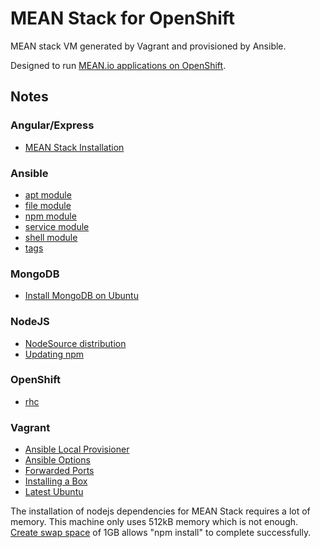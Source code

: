 # MEAN Stack for OpenShift

MEAN stack VM generated by Vagrant and provisioned by Ansible.

Designed to run [MEAN.io applications on OpenShift](http://learn.mean.io/#mean-stack-hosting-mean-openshift).

## Notes

### Angular/Express

- [MEAN Stack Installation](http://learn.mean.io/#mean-stack-installation)

### Ansible

- [apt module](http://docs.ansible.com/ansible/apt_module.html)
- [file module](http://docs.ansible.com/ansible/file_module.html)
- [npm module](http://docs.ansible.com/ansible/npm_module.html)
- [service module](http://docs.ansible.com/ansible/service_module.html)
- [shell module](http://docs.ansible.com/ansible/shell_module.html)
- [tags](http://docs.ansible.com/ansible/playbooks_tags.html)

### MongoDB
- [Install MongoDB on Ubuntu](https://docs.mongodb.org/manual/tutorial/install-mongodb-on-ubuntu/)

### NodeJS
- [NodeSource distribution](https://github.com/nodesource/distributions)
- [Updating npm](https://docs.npmjs.com/getting-started/installing-node)

### OpenShift
- [rhc](https://developers.openshift.com/en/managing-client-tools.html)

### Vagrant
- [Ansible Local Provisioner](https://docs.vagrantup.com/v2/provisioning/ansible_local.html)
- [Ansible Options](https://docs.vagrantup.com/v2/provisioning/ansible_common.html)
- [Forwarded Ports](https://docs.vagrantup.com/v2/networking/forwarded_ports.html)
- [Installing a Box](https://docs.vagrantup.com/v2/getting-started/boxes.html)
- [Latest Ubuntu](https://atlas.hashicorp.com/ubuntu/boxes/trusty64)

The installation of nodejs dependencies for MEAN Stack requires a lot of memory. This machine only uses 512kB memory which is not enough. [Create swap space](https://gist.github.com/shovon/9dd8d2d1a556b8bf9c82) of 1GB allows "npm install" to complete successfully.
